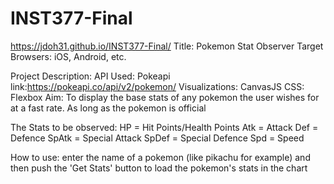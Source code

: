 # INST377-Final
https://jdoh31.github.io/INST377-Final/
Title: Pokemon Stat Observer
Target Browsers: iOS, Android, etc.

Project Description: 
API Used: Pokeapi 
  link:https://pokeapi.co/api/v2/pokemon/
Visualizations: CanvasJS
CSS: Flexbox
Aim: To display the base stats of any pokemon the user wishes for at a fast rate. As long as the pokemon is official

The Stats to be observed:
HP = Hit Points/Health Points
Atk = Attack
Def = Defence
SpAtk = Special Attack
SpDef = Special Defence
Spd = Speed

How to use: enter the name of a pokemon (like pikachu for example) and then push the 'Get Stats' button to load the pokemon's stats in the chart
